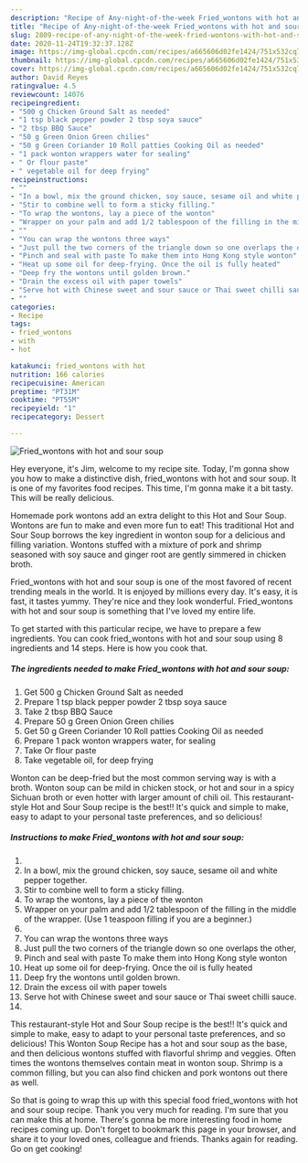 ```yaml
---
description: "Recipe of Any-night-of-the-week Fried_wontons with hot and sour soup"
title: "Recipe of Any-night-of-the-week Fried_wontons with hot and sour soup"
slug: 2809-recipe-of-any-night-of-the-week-fried-wontons-with-hot-and-sour-soup
date: 2020-11-24T19:32:37.128Z
image: https://img-global.cpcdn.com/recipes/a665606d02fe1424/751x532cq70/fried_wontons-with-hot-and-sour-soup-recipe-main-photo.jpg
thumbnail: https://img-global.cpcdn.com/recipes/a665606d02fe1424/751x532cq70/fried_wontons-with-hot-and-sour-soup-recipe-main-photo.jpg
cover: https://img-global.cpcdn.com/recipes/a665606d02fe1424/751x532cq70/fried_wontons-with-hot-and-sour-soup-recipe-main-photo.jpg
author: David Reyes
ratingvalue: 4.5
reviewcount: 14076
recipeingredient:
- "500 g Chicken Ground Salt as needed"
- "1 tsp black pepper powder 2 tbsp soya sauce"
- "2 tbsp BBQ Sauce"
- "50 g Green Onion Green chilies"
- "50 g Green Coriander 10 Roll patties Cooking Oil as needed"
- "1 pack wonton wrappers water for sealing"
- " Or flour paste"
- " vegetable oil for deep frying"
recipeinstructions:
- ""
- "In a bowl, mix the ground chicken, soy sauce, sesame oil and white pepper together."
- "Stir to combine well to form a sticky filling."
- "To wrap the wontons, lay a piece of the wonton"
- "Wrapper on your palm and add 1/2 tablespoon of the filling in the middle of the wrapper. (Use 1 teaspoon filling if you are a beginner.)"
- ""
- "You can wrap the wontons three ways"
- "Just pull the two corners of the triangle down so one overlaps the other,"
- "Pinch and seal with paste To make them into Hong Kong style wonton"
- "Heat up some oil for deep-frying. Once the oil is fully heated"
- "Deep fry the wontons until golden brown."
- "Drain the excess oil with paper towels"
- "Serve hot with Chinese sweet and sour sauce or Thai sweet chilli sauce."
- ""
categories:
- Recipe
tags:
- fried_wontons
- with
- hot

katakunci: fried_wontons with hot 
nutrition: 166 calories
recipecuisine: American
preptime: "PT31M"
cooktime: "PT55M"
recipeyield: "1"
recipecategory: Dessert

---
```



![Fried_wontons with hot and sour soup](https://img-global.cpcdn.com/recipes/a665606d02fe1424/751x532cq70/fried_wontons-with-hot-and-sour-soup-recipe-main-photo.jpg)

Hey everyone, it's Jim, welcome to my recipe site. Today, I'm gonna show you how to make a distinctive dish, fried_wontons with hot and sour soup. It is one of my favorites food recipes. This time, I'm gonna make it a bit tasty. This will be really delicious.

Homemade pork wontons add an extra delight to this Hot and Sour Soup. Wontons are fun to make and even more fun to eat! This traditional Hot and Sour Soup borrows the key ingredient in wonton soup for a delicious and filling variation. Wontons stuffed with a mixture of pork and shrimp seasoned with soy sauce and ginger root are gently simmered in chicken broth.

Fried_wontons with hot and sour soup is one of the most favored of recent trending meals in the world. It is enjoyed by millions every day. It's easy, it is fast, it tastes yummy. They're nice and they look wonderful. Fried_wontons with hot and sour soup is something that I've loved my entire life.


To get started with this particular recipe, we have to prepare a few ingredients. You can cook fried_wontons with hot and sour soup using 8 ingredients and 14 steps. Here is how you cook that.

<!--inarticleads1-->

##### The ingredients needed to make Fried_wontons with hot and sour soup:

1. Get 500 g Chicken Ground Salt as needed
1. Prepare 1 tsp black pepper powder 2 tbsp soya sauce
1. Take 2 tbsp BBQ Sauce
1. Prepare 50 g Green Onion Green chilies
1. Get 50 g Green Coriander 10 Roll patties Cooking Oil as needed
1. Prepare 1 pack wonton wrappers water, for sealing
1. Take  Or flour paste
1. Take  vegetable oil, for deep frying


Wonton can be deep-fried but the most common serving way is with a broth. Wonton soup can be mild in chicken stock, or hot and sour in a spicy Sichuan broth or even hotter with larger amount of chili oil. This restaurant-style Hot and Sour Soup recipe is the best!! It&#39;s quick and simple to make, easy to adapt to your personal taste preferences, and so delicious! 

<!--inarticleads2-->

##### Instructions to make Fried_wontons with hot and sour soup:

1. 
1. In a bowl, mix the ground chicken, soy sauce, sesame oil and white pepper together.
1. Stir to combine well to form a sticky filling.
1. To wrap the wontons, lay a piece of the wonton
1. Wrapper on your palm and add 1/2 tablespoon of the filling in the middle of the wrapper. (Use 1 teaspoon filling if you are a beginner.)
1. 
1. You can wrap the wontons three ways
1. Just pull the two corners of the triangle down so one overlaps the other,
1. Pinch and seal with paste To make them into Hong Kong style wonton
1. Heat up some oil for deep-frying. Once the oil is fully heated
1. Deep fry the wontons until golden brown.
1. Drain the excess oil with paper towels
1. Serve hot with Chinese sweet and sour sauce or Thai sweet chilli sauce.
1. 


This restaurant-style Hot and Sour Soup recipe is the best!! It&#39;s quick and simple to make, easy to adapt to your personal taste preferences, and so delicious! This Wonton Soup Recipe has a hot and sour soup as the base, and then delicious wontons stuffed with flavorful shrimp and veggies. Often times the wontons themselves contain meat in wonton soup. Shrimp is a common filling, but you can also find chicken and pork wontons out there as well. 

So that is going to wrap this up with this special food fried_wontons with hot and sour soup recipe. Thank you very much for reading. I'm sure that you can make this at home. There's gonna be more interesting food in home recipes coming up. Don't forget to bookmark this page in your browser, and share it to your loved ones, colleague and friends. Thanks again for reading. Go on get cooking!
